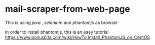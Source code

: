 # mail-scraper-from-web-page
This is using _java_ , _selenium_ and _phantomjs_ as browser

In order to install phantomjs, this is an easy tutorial https://www.bonusbits.com/wiki/HowTo:Install_PhantomJS_on_CentOS
